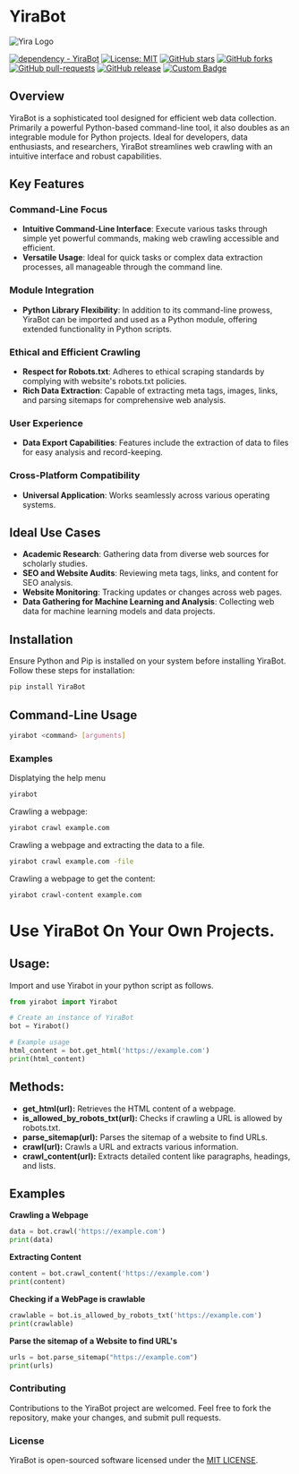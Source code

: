 # YiraBot
![Yira Logo](https://yira.me/static/images/favicon.ico "Yira") 

[![dependency - YiraBot](https://img.shields.io/badge/v1.0.6-PyPI-purple?logo=python&logoColor=white)](https://pypi.org/project/YiraBot)
[![License: MIT](https://img.shields.io/badge/License-MIT-yellow.svg)](https://github.com/OwenOrcan/YiraBot-Crawler/blob/master/LICENSE)
[![GitHub stars](https://img.shields.io/github/stars/OwenOrcan/YiraBot-Crawler.svg?style=social&label=Star&maxAge=2592000)](https://GitHub.com/yourusername/yourrepositoryname/stargazers/)
[![GitHub forks](https://img.shields.io/github/forks/OwenOrcan/YiraBot-Crawler.svg?style=social&label=Fork&maxAge=2592000)](https://GitHub.com/OwenOrcan/YiraBot-Crawler/network/)
[![GitHub pull-requests](https://img.shields.io/github/issues-pr/OwenOrcan/YiraBot-Crawler.svg)](https://GitHub.com/OwenOrcan/YiraBot-Crawler/pull/)
[![GitHub release](https://img.shields.io/github/release/OwenOrcan/YiraBot-Crawler.svg)](https://GitHub.com/OwenOrcan/YiraBot-Crawler/releases/)
[![Custom Badge](https://img.shields.io/badge/Visit-Yira.me-red)](https://yira.me)

## Overview
YiraBot is a sophisticated tool designed for efficient web data collection. Primarily a powerful Python-based command-line tool, it also doubles as an integrable module for Python projects. Ideal for developers, data enthusiasts, and researchers, YiraBot streamlines web crawling with an intuitive interface and robust capabilities.

## Key Features

### Command-Line Focus
- **Intuitive Command-Line Interface**: Execute various tasks through simple yet powerful commands, making web crawling accessible and efficient.
- **Versatile Usage**: Ideal for quick tasks or complex data extraction processes, all manageable through the command line.

### Module Integration
- **Python Library Flexibility**: In addition to its command-line prowess, YiraBot can be imported and used as a Python module, offering extended functionality in Python scripts.

### Ethical and Efficient Crawling
- **Respect for Robots.txt**: Adheres to ethical scraping standards by complying with website's robots.txt policies.
- **Rich Data Extraction**: Capable of extracting meta tags, images, links, and parsing sitemaps for comprehensive web analysis.

### User Experience
- **Data Export Capabilities**: Features include the extraction of data to files for easy analysis and record-keeping.

### Cross-Platform Compatibility
- **Universal Application**: Works seamlessly across various operating systems.

## Ideal Use Cases
- **Academic Research**: Gathering data from diverse web sources for scholarly studies.
- **SEO and Website Audits**: Reviewing meta tags, links, and content for SEO analysis.
- **Website Monitoring**: Tracking updates or changes across web pages.
- **Data Gathering for Machine Learning and Analysis**: Collecting web data for machine learning models and data projects.

## Installation

Ensure Python and Pip is installed on your system before installing YiraBot. Follow these steps for installation:
```bash
pip install YiraBot
```
## Command-Line Usage
```bash
yirabot <command> [arguments]
```
### Examples
Displatying the help menu
```bash
yirabot
```
Crawling a webpage:
```bash
yirabot crawl example.com
```
Crawling a webpage and extracting the data to a file.
```bash
yirabot crawl example.com -file
```
Crawling a webpage to get the content:
```bash
yirabot crawl-content example.com
```
# Use YiraBot On Your Own Projects.

## Usage:
Import and use Yirabot in your python script as follows.
```python
from yirabot import Yirabot

# Create an instance of YiraBot
bot = Yirabot()

# Example usage
html_content = bot.get_html('https://example.com')
print(html_content)
```
## Methods:
- **get_html(url):** Retrieves the HTML content of a webpage.
- **is_allowed_by_robots_txt(url):** Checks if crawling a URL is allowed by robots.txt.
- **parse_sitemap(url):** Parses the sitemap of a website to find URLs.
- **crawl(url):** Crawls a URL and extracts various information.
- **crawl_content(url):** Extracts detailed content like paragraphs, headings, and lists.
## Examples
**Crawling a Webpage**
```python
data = bot.crawl('https://example.com')
print(data)
```
**Extracting Content**
```python
content = bot.crawl_content('https://example.com')
print(content)
```
**Checking if a WebPage is crawlable**
```python
crawlable = bot.is_allowed_by_robots_txt('https://example.com')
print(crawlable)
```
**Parse the sitemap of a Website to find URL's**
```python
urls = bot.parse_sitemap("https://example.com")
print(urls)
```

### Contributing
Contributions to the YiraBot project are welcomed. Feel free to fork the repository, make your changes, and submit pull requests.
### License
YiraBot is open-sourced software licensed under the [MIT LICENSE](https://github.com/OwenOrcan/YiraBot-Crawler?tab=MIT-1-ov-file).
